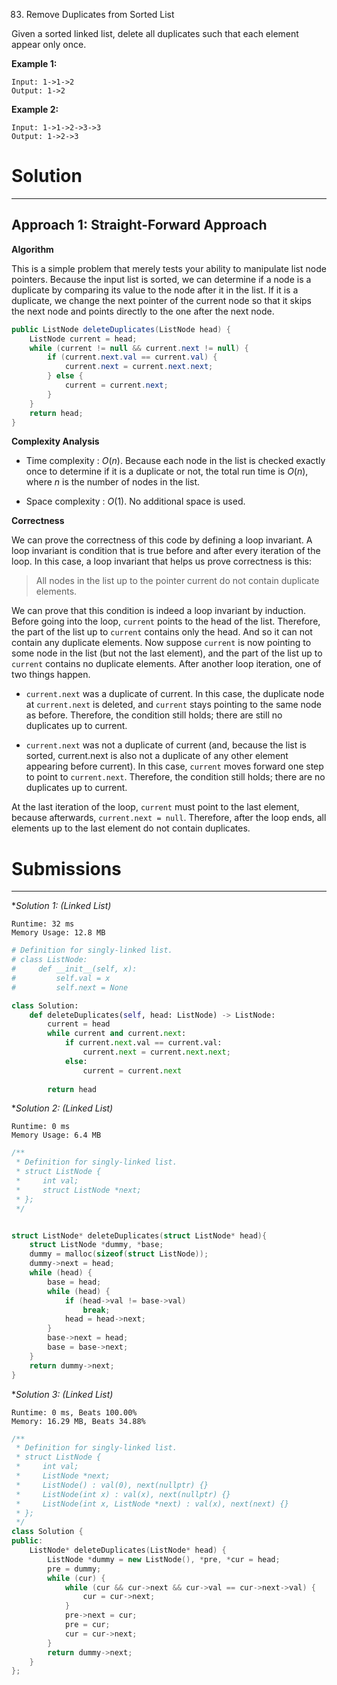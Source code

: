 83. Remove Duplicates from Sorted List

Given a sorted linked list, delete all duplicates such that each element appear only once.

**Example 1:**
```
Input: 1->1->2
Output: 1->2
```

**Example 2:**
```
Input: 1->1->2->3->3
Output: 1->2->3
```

# Solution
---
## Approach 1: Straight-Forward Approach
**Algorithm**

This is a simple problem that merely tests your ability to manipulate list node pointers. Because the input list is sorted, we can determine if a node is a duplicate by comparing its value to the node after it in the list. If it is a duplicate, we change the next pointer of the current node so that it skips the next node and points directly to the one after the next node.

```java
public ListNode deleteDuplicates(ListNode head) {
    ListNode current = head;
    while (current != null && current.next != null) {
        if (current.next.val == current.val) {
            current.next = current.next.next;
        } else {
            current = current.next;
        }
    }
    return head;
}
```

**Complexity Analysis**

* Time complexity : $O(n)$. Because each node in the list is checked exactly once to determine if it is a duplicate or not, the total run time is $O(n)$, where $n$ is the number of nodes in the list.

* Space complexity : $O(1)$. No additional space is used.

**Correctness**

We can prove the correctness of this code by defining a loop invariant. A loop invariant is condition that is true before and after every iteration of the loop. In this case, a loop invariant that helps us prove correctness is this:

> All nodes in the list up to the pointer current do not contain duplicate elements.

We can prove that this condition is indeed a loop invariant by induction. Before going into the loop, `current` points to the head of the list. Therefore, the part of the list up to `current` contains only the head. And so it can not contain any duplicate elements. Now suppose `current` is now pointing to some node in the list (but not the last element), and the part of the list up to `current` contains no duplicate elements. After another loop iteration, one of two things happen.

* `current.next` was a duplicate of current. In this case, the duplicate node at `current.next` is deleted, and `current` stays pointing to the same node as before. Therefore, the condition still holds; there are still no duplicates up to current.

* `current.next` was not a duplicate of current (and, because the list is sorted, current.next is also not a duplicate of any other element appearing before current). In this case, `current` moves forward one step to point to `current.next`. Therefore, the condition still holds; there are no duplicates up to current.

At the last iteration of the loop, `current` must point to the last element, because afterwards, `current.next = null`. Therefore, after the loop ends, all elements up to the last element do not contain duplicates.

# Submissions
---
**Solution 1: (Linked List)*
```
Runtime: 32 ms
Memory Usage: 12.8 MB
```
```python
# Definition for singly-linked list.
# class ListNode:
#     def __init__(self, x):
#         self.val = x
#         self.next = None

class Solution:
    def deleteDuplicates(self, head: ListNode) -> ListNode:
        current = head
        while current and current.next:
            if current.next.val == current.val:
                current.next = current.next.next;
            else:
                current = current.next 
            
        return head
```

**Solution 2: (Linked List)*
```
Runtime: 0 ms
Memory Usage: 6.4 MB
```
```c
/**
 * Definition for singly-linked list.
 * struct ListNode {
 *     int val;
 *     struct ListNode *next;
 * };
 */


struct ListNode* deleteDuplicates(struct ListNode* head){
    struct ListNode *dummy, *base;
    dummy = malloc(sizeof(struct ListNode));
    dummy->next = head;
    while (head) {
        base = head;
        while (head) {
            if (head->val != base->val)
                break;
            head = head->next;
        }
        base->next = head;
        base = base->next;
    }
    return dummy->next;
}
```

**Solution 3: (Linked List)*
```
Runtime: 0 ms, Beats 100.00%
Memory: 16.29 MB, Beats 34.88%
```
```c++
/**
 * Definition for singly-linked list.
 * struct ListNode {
 *     int val;
 *     ListNode *next;
 *     ListNode() : val(0), next(nullptr) {}
 *     ListNode(int x) : val(x), next(nullptr) {}
 *     ListNode(int x, ListNode *next) : val(x), next(next) {}
 * };
 */
class Solution {
public:
    ListNode* deleteDuplicates(ListNode* head) {
        ListNode *dummy = new ListNode(), *pre, *cur = head;
        pre = dummy;
        while (cur) {
            while (cur && cur->next && cur->val == cur->next->val) {
                cur = cur->next;
            }
            pre->next = cur;
            pre = cur;
            cur = cur->next;
        }
        return dummy->next;
    }
};
```

